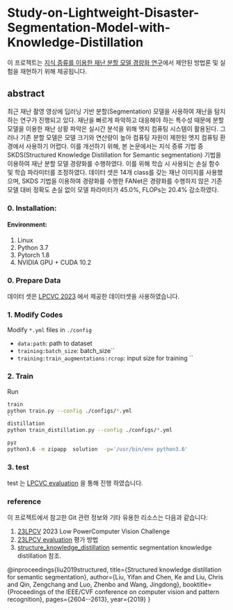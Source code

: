 # Study-on-Lightweight-Disaster-Segmentation-Model-with-Knowledge-Distillation


이 프로젝트는 [지식 증류를 이용한 재난 분할 모델 경량화 연구](https://www.dbpia.co.kr/journal/articleDetail?nodeId=NODE11705538)에서 제안된 방법론 및 실험을 재현하기 위해 제공됩니다.

## abstract

최근 재난 촬영 영상에 딥러닝 기반 분할(Segmentation) 모델을 사용하여 재난을 탐지하는 연구가 진행되고 있다. 재난을 빠르게 파악하고 대응해야 하는 특수성 때문에 분할 모델을 이용한 재난 상황 파악은 실시간 분석을 위해 엣지 컴퓨팅 시스템이 활용된다. 그러나 기존 분할 모델은 모델 크기와 연산량이 높아 컴퓨팅 자원이 제한된 엣지 컴퓨팅 환경에서 사용하기 어렵다. 이를 개선하기 위해, 본 논문에서는 지식 증류 기법 중 SKDS(Structured Knowledge Distillation for Semantic segmentation) 기법을 이용하여 재난 분할 모델 경량화를 수행하였다. 이를 위해 학습 시 사용되는 손실 함수 및 학습 파라미터를 조정하였다. 데이터 셋은 14개 class를 갖는 재난 이미지를 사용했으며, SKDS 기법을 이용하여 경량화를 수행한 FANet은 경량화를 수행하지 않은 기존 모델 대비 정확도 손실 없이 모델 파라미터가 45.0%, FLOPs는 20.4% 감소하였다. 

### 0. Installation:

#### Environment:
1. Linux
2. Python 3.7 
3. Pytorch 1.8
4. NVIDIA GPU + CUDA 10.2 

### 0. Prepare Data
데이터 셋은 [LPCVC 2023](https://lpcv.ai/competitions/2023) 에서 제공한 데이터셋을 사용하였습니다.


### 1. Modify Codes
Modify `*.yml` files in `./config`
* `data:path`: path to dataset 
* `training:batch_size`: batch_size``
* `training:train_augmentations:rcrop`: input size for training
``

### 2. Train
Run
```bash
train
python train.py --config ./configs/*.yml
``
distillation
python train_distillation.py --config ./configs/*.yml

pyz
python3.6 -m zipapp  solution  -p='/usr/bin/env python3.6'

```


### 3. test
test 는 [LPCVC evaluation](https://github.com/lpcvai/23LPCVC_Segmentation_Track-Sample_Solution) 을 통해 진행 하였습니다.

### reference
이 프로젝트에서 참고한 Git 관련 정보와 기타 유용한 리소스는 다음과 같습니다:
1. [23LPCV](https://lpcv.ai/competitions/2023) 2023 Low PowerComputer Vision Challenge
2. [23LPCV evaluation](https://github.com/lpcvai/23LPCVC_Segmentation_Track-Sample_Solution)  평가 방법
3. [structure_knowledge_distillation](https://github.com/irfanICMLL/structure_knowledge_distillation) sementic segmentation knowledge distillation 참조.

@inproceedings{liu2019structured,
  title={Structured knowledge distillation for semantic segmentation},
  author={Liu, Yifan and Chen, Ke and Liu, Chris and Qin, Zengchang and Luo, Zhenbo and Wang, Jingdong},
  booktitle={Proceedings of the IEEE/CVF conference on computer vision and pattern recognition},
  pages={2604--2613},
  year={2019}
}
